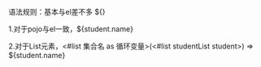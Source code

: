 语法规则：基本与el差不多 ${}

1.对于pojo与el一致，${student.name}

2.对于List元素，<#list 集合名 as 循环变量>(<#list studentList student>)  =>  ${student.name}
